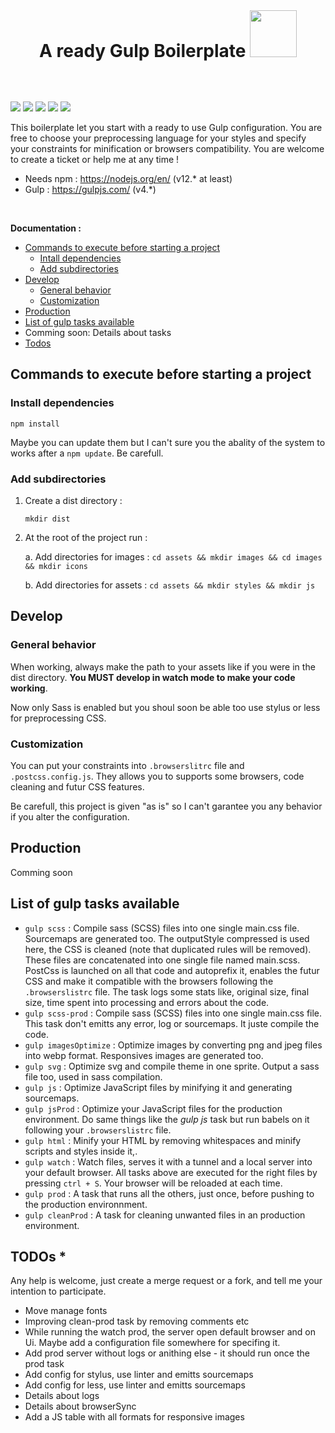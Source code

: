<h1 style="text-align: center; padding: 45px">A ready Gulp Boilerplate <img src="https://i.imgur.com/DGkfo2j.png" style="width: 75px; margin-top: -20px"></h1>


![](https://img.shields.io/badge/gulp%40latest-%3E%3D%204.0.2-brightgreen)    ![](https://img.shields.io/badge/node%40latest-%3E%3D%2012.16.3-brightgreen)    ![](https://img.shields.io/github/watchers/BaptisteCrouzet/https://img.shields.io/github/stars/BaptisteCrouzet/Gulp-boilerplate?style=social?style=social)    ![](https://img.shields.io/github/stars/BaptisteCrouzet/Gulp-boilerplate?style=social)    ![](https://img.shields.io/github/followers/BaptisteCrouzet?label=Happy%20followers&style=social)

This boilerplate let you start with a ready to use Gulp configuration. You are free to choose your preprocessing language for your styles and specify your constraints for minification or browsers compatibility.
You are welcome to create a ticket or help me at any time !

* Needs npm : <https://nodejs.org/en/> (v12.* at least)
* Gulp : <https://gulpjs.com/> (v4.*)

<br>

**Documentation :**

* [Commands to execute before starting a project](#commands-to-execute-before-starting-a-project)
    * [Intall dependencies](#install-dependencies)
    * [Add subdirectories](#add-subdirectories)
* [Develop](#develop)
    * [General behavior](#general-behavior)
    * [Customization](#customization)
* [Production](#production)
* [List of gulp tasks available](#list-of-gulp-tasks-available)
* Comming soon: Details about tasks
* [Todos](#todos)

## Commands to execute before starting a project

### Install dependencies

```npm install```

Maybe you can update them but I can't sure you the abality of the system to works after a `npm update`. Be carefull.

### Add subdirectories

1. Create a dist directory :

    ```mkdir dist```

2. At the root of the project run :

    a. Add directories for images : ```cd assets && mkdir images && cd images && mkdir icons```

    b. Add directories for assets : ```cd assets && mkdir styles && mkdir js```

## Develop

### General behavior
When working, always make the path to your assets like if you were in the dist directory.
**You MUST develop in watch mode to make your code working**.

Now only Sass is enabled but you shoul soon be able too use stylus or less for preprocessing CSS.

### Customization

You can put your constraints into ```.browserslitrc``` file and ```.postcss.config.js```. They allows you to supports some browsers, code cleaning and futur CSS features.

Be carefull, this project is given "as is" so I can't garantee you any behavior if you alter the configuration.

## Production

Comming soon

## List of gulp tasks available

* ```gulp scss``` : Compile sass (SCSS) files into one single main.css file. Sourcemaps are generated too. The outputStyle compressed is used here, the CSS is cleaned (note that duplicated rules will be removed). These files are concatenated into one single file named main.scss. PostCss is launched on all that code and autoprefix it, enables the futur CSS and make it compatible with the browsers following the `.browserslistrc` file. The task logs some stats like, original size, final size, time spent into processing and errors about the code.
* ```gulp scss-prod``` : Compile sass (SCSS) files into one single main.css file. This task don't emitts any error, log or sourcemaps. It juste compile the code.
* ```gulp imagesOptimize``` : Optimize images by converting png and jpeg files into webp format. Responsives images are generated too.
* ```gulp svg``` : Optimize svg and compile theme in one sprite. Output a sass file too, used in sass compilation.
* ```gulp js``` : Optimize JavaScript files by minifying it and generating sourcemaps.
* ```gulp jsProd``` : Optimize your JavaScript files for the production environment. Do same things like the *gulp js* task but run babels on it following your `.browserslistrc` file.
* ```gulp html``` : Minify your HTML by removing whitespaces and minify scripts and styles inside it,.
* ```gulp watch``` : Watch files, serves it with a tunnel and a local server into your default browser. All tasks above are executed for the right files by pressing ```ctrl + S```. Your browser will be reloaded at each time.
* ```gulp prod``` : A task that runs all the others, just once, before pushing to the production environnment.
* ```gulp cleanProd``` : A task for cleaning unwanted files in an production environment.


## TODOs *

Any help is welcome, just create a merge request or a fork, and tell me your intention to participate.

* Move manage fonts
* Improving clean-prod task by removing comments etc
* While running the watch prod, the server open default browser and on Ui. Maybe add a configuration file somewhere for specifing it.
* Add prod server without logs or anithing else - it should run once the prod task
* Add config for stylus, use linter and emitts sourcemaps
* Add config for less, use linter and emitts sourcemaps
* Details about logs
* Details about browserSync
* Add a JS table with all formats for responsive images
